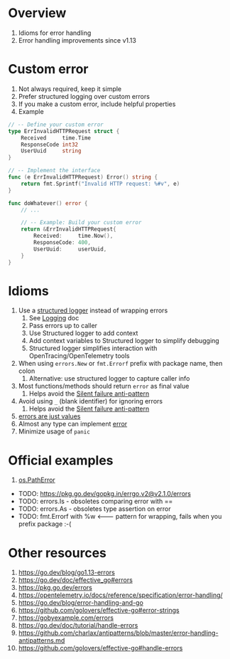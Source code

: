# Overview
1. Idioms for error handling
1. Error handling improvements since v1.13


# Custom error
1. Not always required, keep it simple
1. Prefer structured logging over custom errors
1. If you make a custom error, include helpful properties
1. Example
```go
// -- Define your custom error
type ErrInvalidHTTPRequest struct {
	Received     time.Time
	ResponseCode int32
	UserUuid     string
}

// -- Implement the interface
func (e ErrInvalidHTTPRequest) Error() string {
	return fmt.Sprintf("Invalid HTTP request: %#v", e)
}

func doWhatever() error {
	// ...

    // -- Example: Build your custom error
	return &ErrInvalidHTTPRequest{
		Received:     time.Now(),
		ResponseCode: 400,
		UserUuid:     userUuid,
	}
}
```


# Idioms
1. Use a [structured logger]() instead of wrapping errors
    1. See [Logging](./logging.md) doc
    1. Pass errors up to caller
    1. Use Structured logger to add context
    1. Add context variables to Structured logger to simplify debugging
    1. Structured logger simplifies interaction with OpenTracing/OpenTelemetry tools
1. When using `errors.New` or `fmt.Errorf` prefix with package name, then colon
    1. Alternative: use structured logger to capture caller info
1. Most functions/methods should return `error` as final value
    1. Helps avoid the [Silent failure anti-pattern](https://en.wikipedia.org/wiki/Error_hiding)
1. Avoid using `_` (blank identifier) for ignoring errors
    1. Helps avoid the [Silent failure anti-pattern](https://en.wikipedia.org/wiki/Error_hiding)
1. [errors are just values](https://go.dev/blog/errors-are-values)
1. Almost any type can implement [error](https://pkg.go.dev/errors)
1. Minimize usage of `panic`


# Official examples
1. [os.PathError](https://pkg.go.dev/os#PathError)


- TODO: https://pkg.go.dev/gopkg.in/errgo.v2@v2.1.0/errors
- TODO: errors.Is - obsoletes comparing error with ==
- TODO: errors.As - obsoletes type assertion on error
- TODO: fmt.Errorf with %w  <--- pattern for wrapping, fails when you prefix package :-(


# Other resources
1. https://go.dev/blog/go1.13-errors
1. https://go.dev/doc/effective_go#errors
1. https://pkg.go.dev/errors
1. https://opentelemetry.io/docs/reference/specification/error-handling/
1. https://go.dev/blog/error-handling-and-go
1. https://github.com/golovers/effective-go#error-strings
1. https://gobyexample.com/errors
1. https://go.dev/doc/tutorial/handle-errors
1. https://github.com/charlax/antipatterns/blob/master/error-handling-antipatterns.md
1. https://github.com/golovers/effective-go#handle-errors